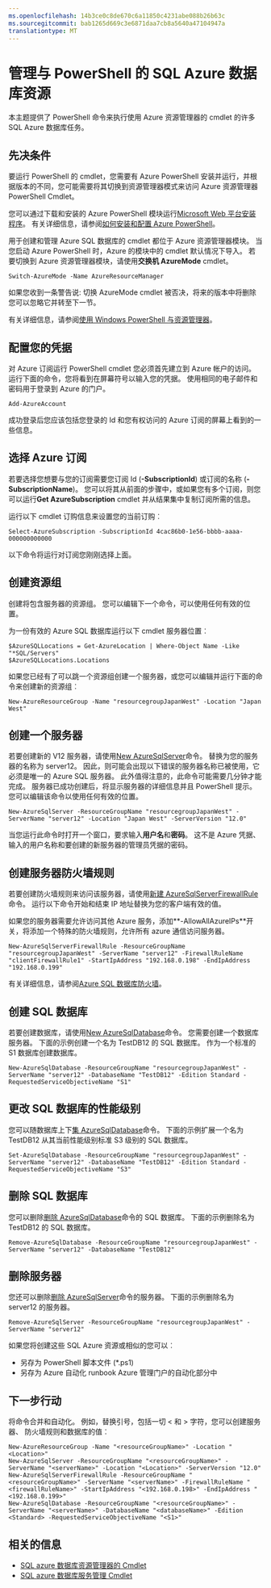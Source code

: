 ```yaml
---
ms.openlocfilehash: 14b3ce0c8de670c6a11850c4231abe088b26b63c
ms.sourcegitcommit: bab1265d669c3e6871daa7cb8a5640a47104947a
translationtype: MT
---
```

<properties 
    pageTitle="管理与 PowerShell 的 SQL Azure 数据库资源" 
    description="SQL azure 数据库管理与 PowerShell。" 
    services="sql-database" 
    documentationCenter="" 
    authors="TigerMint" 
    manager="" 
    editor=""/>

<tags 
    ms.service="sql-database" 
    ms.workload="data-management" 
    ms.tgt_pltfrm="na" 
    ms.devlang="na" 
    ms.topic="article" 
    ms.date="07/28/2015" 
    ms.author="vinsonyu"/>

# 管理与 PowerShell 的 SQL Azure 数据库资源


本主题提供了 PowerShell 命令来执行使用 Azure 资源管理器的 cmdlet 的许多 SQL Azure 数据库任务。


## 先决条件

要运行 PowerShell 的 cmdlet，您需要有 Azure PowerShell 安装并运行，并根据版本的不同，您可能需要将其切换到资源管理器模式来访问 Azure 资源管理器 PowerShell Cmdlet。 

您可以通过下载和安装的 Azure PowerShell 模块运行[Microsoft Web 平台安装程序](http://go.microsoft.com/fwlink/p/?linkid=320376&clcid=0x409)。 有关详细信息，请参阅[如何安装和配置 Azure PowerShell](../powershell-install-configure.md)。

用于创建和管理 Azure SQL 数据库的 cmdlet 都位于 Azure 资源管理器模块。 当您启动 Azure PowerShell 时，Azure 的模块中的 cmdlet 默认情况下导入。 若要切换到 Azure 资源管理器模块，请使用**交换机 AzureMode** cmdlet。

    Switch-AzureMode -Name AzureResourceManager

如果您收到一条警告说: 切换 AzureMode cmdlet 被否决，将来的版本中将删除 您可以忽略它并转至下一节。

有关详细信息，请参阅[使用 Windows PowerShell 与资源管理器](../powershell-azure-resource-manager.md)。



## 配置您的凭据

对 Azure 订阅运行 PowerShell cmdlet 您必须首先建立到 Azure 帐户的访问。 运行下面的命令，您将看到在屏幕符号以输入您的凭据。 使用相同的电子邮件和密码用于登录到 Azure 的门户。

    Add-AzureAccount

成功登录后您应该包括您登录的 Id 和您有权访问的 Azure 订阅的屏幕上看到的一些信息。


## 选择 Azure 订阅

若要选择您想要与您的订阅需要您订阅 Id (**-SubscriptionId**) 或订阅的名称 (**-SubscriptionName**)。 您可以将其从前面的步骤中，或如果您有多个订阅，则您可以运行**Get AzureSubscription** cmdlet 并从结果集中复制订阅所需的信息。

运行以下 cmdlet 订购信息来设置您的当前订购︰

    Select-AzureSubscription -SubscriptionId 4cac86b0-1e56-bbbb-aaaa-000000000000

以下命令将运行对订阅您刚刚选择上面。

## 创建资源组

创建将包含服务器的资源组。 您可以编辑下一个命令，可以使用任何有效的位置。 

为一份有效的 Azure SQL 数据库运行以下 cmdlet 服务器位置︰

    $AzureSQLLocations = Get-AzureLocation | Where-Object Name -Like "*SQL/Servers"
    $AzureSQLLocations.Locations

如果您已经有了可以跳一个资源组创建一个服务器，或您可以编辑并运行下面的命令来创建新的资源组︰

    New-AzureResourceGroup -Name "resourcegroupJapanWest" -Location "Japan West"

## 创建一个服务器 

若要创建新的 V12 服务器，请使用[New AzureSqlServer](https://msdn.microsoft.com/library/mt163526.aspx)命令。 替换为您的服务器的名称为 server12。 因此，则可能会出现以下错误的服务器名称已被使用，它必须是唯一的 Azure SQL 服务器。 此外值得注意的，此命令可能需要几分钟才能完成。 服务器已成功创建后，将显示服务器的详细信息并且 PowerShell 提示。 您可以编辑该命令以使用任何有效的位置。

    New-AzureSqlServer -ResourceGroupName "resourcegroupJapanWest" -ServerName "server12" -Location "Japan West" -ServerVersion "12.0"

当您运行此命令时打开一个窗口，要求输入**用户名**和**密码**。 这不是 Azure 凭据、 输入的用户名称和要创建的新服务器的管理员凭据的密码。

## 创建服务器防火墙规则

若要创建防火墙规则来访问该服务器，请使用[新建 AzureSqlServerFirewallRule](https://msdn.microsoft.com/library/mt125953.aspx)命令。 运行以下命令开始和结束 IP 地址替换为您的客户端有效的值。

如果您的服务器需要允许访问其他 Azure 服务，添加**-AllowAllAzureIPs**开关，将添加一个特殊的防火墙规则，允许所有 azure 通信访问服务器。

    New-AzureSqlServerFirewallRule -ResourceGroupName "resourcegroupJapanWest" -ServerName "server12" -FirewallRuleName "clientFirewallRule1" -StartIpAddress "192.168.0.198" -EndIpAddress "192.168.0.199"

有关详细信息，请参阅[Azure SQL 数据库防火墙](https://msdn.microsoft.com/library/azure/ee621782.aspx)。

## 创建 SQL 数据库

若要创建数据库，请使用[New AzureSqlDatabase](https://msdn.microsoft.com/library/mt125915.aspx)命令。 您需要创建一个数据库服务器。 下面的示例创建一个名为 TestDB12 的 SQL 数据库。 作为一个标准的 S1 数据库创建数据库。

    New-AzureSqlDatabase -ResourceGroupName "resourcegroupJapanWest" -ServerName "server12" -DatabaseName "TestDB12" -Edition Standard -RequestedServiceObjectiveName "S1"


## 更改 SQL 数据库的性能级别

您可以随数据库上下[集 AzureSqlDatabase](https://msdn.microsoft.com/library/mt125814.aspx)命令。 下面的示例扩展一个名为 TestDB12 从其当前性能级别标准 S3 级别的 SQL 数据库。

    Set-AzureSqlDatabase -ResourceGroupName "resourcegroupJapanWest" -ServerName "server12" -DatabaseName "TestDB12" -Edition Standard -RequestedServiceObjectiveName "S3"


## 删除 SQL 数据库

您可以删除[删除 AzureSqlDatabase](https://msdn.microsoft.com/library/mt125977.aspx)命令的 SQL 数据库。 下面的示例删除名为 TestDB12 的 SQL 数据库。

    Remove-AzureSqlDatabase -ResourceGroupName "resourcegroupJapanWest" -ServerName "server12" -DatabaseName "TestDB12"

## 删除服务器

您还可以删除[删除 AzureSqlServer](https://msdn.microsoft.com/library/mt125891.aspx)命令的服务器。 下面的示例删除名为 server12 的服务器。

    Remove-AzureSqlServer -ResourceGroupName "resourcegroupJapanWest" -ServerName "server12"



如果您将创建这些 SQL Azure 资源或相似的您可以︰ 

- 另存为 PowerShell 脚本文件 (*.ps1)
- 另存为 Azure 自动化 runbook Azure 管理门户的自动化部分中 

## 下一步行动

将命令合并和自动化。 例如，替换引号，包括一切 < 和 > 字符，您可以创建服务器、 防火墙规则和数据库的值︰


    New-AzureResourceGroup -Name "<resourceGroupName>" -Location "<Location>"
    New-AzureSqlServer -ResourceGroupName "<resourceGroupName>" -ServerName "<serverName>" -Location "<Location>" -ServerVersion "12.0"
    New-AzureSqlServerFirewallRule -ResourceGroupName "<resourceGroupName>" -ServerName "<serverName>" -FirewallRuleName "<firewallRuleName>" -StartIpAddress "<192.168.0.198>" -EndIpAddress "<192.168.0.199>"
    New-AzureSqlDatabase -ResourceGroupName "<resourceGroupName>" -ServerName "<serverName>" -DatabaseName "<databaseName>" -Edition <Standard> -RequestedServiceObjectiveName "<S1>"

## 相关的信息

- [SQL azure 数据库资源管理器的 Cmdlet](https://msdn.microsoft.com/library/mt163521.aspx)
- [SQL azure 数据库服务管理 Cmdlet](https://msdn.microsoft.com/library/dn546726.aspx)
 